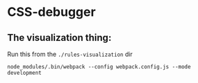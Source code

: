 # CSS-debugger

## The visualization thing:

Run this from the `./rules-visualization` dir

```
node_modules/.bin/webpack --config webpack.config.js --mode development
```
